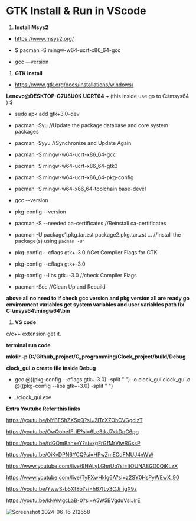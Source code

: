 # GTK Install & Run in VScode

1. **Install Msys2**

- https://www.msys2.org/

- $ pacman -S mingw-w64-ucrt-x86_64-gcc

- gcc —version

1. **GTK install**

- https://www.gtk.org/docs/installations/windows/

**Lenovo@DESKTOP-G7U8U0K UCRT64 ~** (this inside use go to C:\msys64 )
$ 

- sudo apk add gtk+3.0-dev

- pacman -Syu //Update the package database and core system packages

- pacman -Syyu //Synchronize and Update Again

- pacman -S mingw-w64-ucrt-x86_64-gcc
- pacman -S mingw-w64-ucrt-x86_64-gtk3
- pacman -S mingw-w64-ucrt-x86_64-pkg-config

- pacman -S mingw-w64-x86_64-toolchain base-devel

- gcc --version
- pkg-config --version

- pacman -S --needed ca-certificates //Reinstall ca-certificates

- pacman -U package1.pkg.tar.zst package2.pkg.tar.zst ... //Install the package(s) using `pacman -U'`

- pkg-config --cflags gtk+-3.0 //Get Compiler Flags for GTK

- pkg-config --cflags gtk+-3.0
- pkg-config --libs gtk+-3.0 //check Compiler Flags

- pacman -Scc //Clean Up and Rebuild

**above all no need to if check gcc version and pkg version all are ready go environment variables get system variables and user variables path fix C:\msys64\mingw64\bin**

1. **VS code**

c/c++ extension get it.

**terminal run code**

**mkdir -p D:/Github_project/C_programming/Clock_project/build/Debug**

**clock_gui.o create file inside Debug** 

- gcc @((pkg-config --cflags gtk+-3.0) -split " ") -o clock_gui clock_gui.c @((pkg-config --libs gtk+-3.0) -split " ")

- ./clock_gui.exe 

**Extra Youtube Refer this links**

https://youtu.be/NYBFShZXSpQ?si=2ITcXZOhCVGgcizT

https://youtu.be/OwQobefF-iE?si=6Le3tkJ7xkDpC6pg

https://youtu.be/fdGOmBahxeY?si=xgFrGfMrViwRGssP

https://youtu.be/OiKvDPN6YCQ?si=HPwZmECdFMUJ4nWW

https://www.youtube.com/live/9HALyLGhnUo?si=ItOUNA8GD0QiKLzX

https://www.youtube.com/live/TyFXwHklg6A?si=z2SY0HsPyWEwX_90

https://youtu.be/YwwS-b5Xf8o?si=h67fLv3CJi_igX9z

https://youtu.be/kNAMgcLaB-0?si=A5W5BVgduVsIJlrE


![Screenshot 2024-06-16 212658](https://github.com/HemalTharakaeEranga/Clock_project/assets/156353444/e037d776-444f-490b-aa92-0f2a60d82374)

